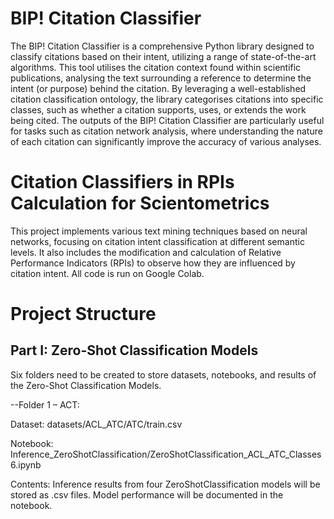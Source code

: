 # BIP! Citation Classifier

The BIP! Citation Classifier is a comprehensive Python library designed to classify citations based on their intent, utilizing a range of state-of-the-art algorithms. 
This tool utilises the citation context found within scientific publications, analysing the text surrounding a reference to determine the intent (or purpose) behind the citation. 
By leveraging a well-established citation classification ontology, the library categorises citations into specific classes, such as whether a citation supports, uses, or extends the work being cited.
The outputs of the BIP! Citation Classifier are particularly useful for tasks such as citation network analysis, where understanding the nature of each citation can significantly improve the accuracy of various analyses. 

# Citation Classifiers in RPIs Calculation for Scientometrics

This project implements various text mining techniques based on neural networks, focusing on citation intent classification at different semantic levels. It also includes the modification and calculation of Relative Performance Indicators (RPIs) to observe how they are influenced by citation intent. All code is run on Google Colab.

# Project Structure
## Part I: Zero-Shot Classification Models
Six folders need to be created to store datasets, notebooks, and results of the Zero-Shot Classification Models.

--Folder 1 – ACT:

Dataset: datasets/ACL_ATC/ATC/train.csv

Notebook: Inference_ZeroShotClassification/ZeroShotClassification_ACL_ATC_Classes6.ipynb

Contents: Inference results from four ZeroShotClassification models will be stored as .csv files. Model performance will be documented in the notebook.
